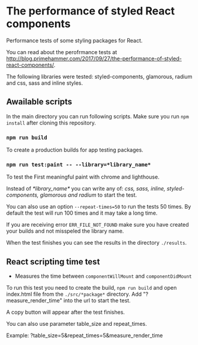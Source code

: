 # The performance of styled React components
Performance tests of some styling packages for React.

You can read about the perofrmance tests at http://blog.primehammer.com/2017/09/27/the-performance-of-styled-react-components/.

The following libraries were tested: styled-components, glamorous, radium and css, sass and inline styles.

## Awailable scripts
In the main directory you can run following scripts. Make sure you run `npm install` after cloning this repository.

### `npm run build`
To create a production builds for app testing packages.


### `npm run test:paint -- --library=*library_name*`

To test the First meaningful paint with chrome and lighthouse.

Instead of _\*library_name\*_ you can write any of: _css, sass, inline, styled-components, glamorous and radium_
to start the test.

You can also use an option `--repeat-times=50` to run the tests 50 times. By default the test will run 100 times and it may take a long time.

If you are receiving error `ERR_FILE_NOT_FOUND` make sure you have created your builds and not misspeled the library name.

When the test finishes you can see the results in the directory `./results`.

## React scripting time test
 - Measures the time between `componentWillMount` and `componentDidMount`


To run this test you need to create the build, `npm run build` and open index.html file from the `./src/*package*` directory.
Add "?measure\_render\_time" into the url to start the test.

A copy button will appear after the test finishes.

You can also use parameter table\_size and repeat\_times.

Example: ?table\_size=5&repeat\_times=5&measure\_render\_time
